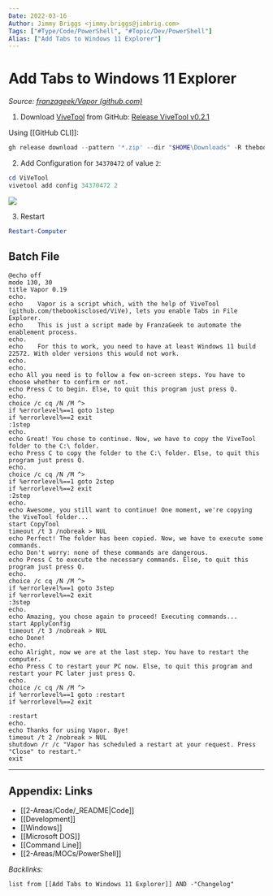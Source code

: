 ```yaml
---
Date: 2022-03-16
Author: Jimmy Briggs <jimmy.briggs@jimbrig.com>
Tags: ["#Type/Code/PowerShell", "#Topic/Dev/PowerShell"]
Alias: ["Add Tabs to Windows 11 Explorer"]
---
```


# Add Tabs to Windows 11 Explorer

*Source: [franzageek/Vapor (github.com)](https://github.com/franzageek/Vapor/)*

1. Download [ViveTool](https://github.com/thebookisclosed/ViVe) from GitHub: [Release ViveTool v0.2.1](https://github.com/thebookisclosed/ViVe/releases/tag/v0.2.1)

Using [[GitHub CLI]]:

```powershell
gh release download --pattern '*.zip' --dir "$HOME\Downloads" -R thebookisclosed/ViVe 
```

2. Add Configuration for `34370472` of value `2`:

```powershell
cd ViVeTool
vivetool add config 34370472 2
```

![](https://i.imgur.com/5A6yhsY.png)

3. Restart

```powershell
Restart-Computer
```

## Batch File

```batch
@echo off
mode 130, 30
title Vapor 0.19
echo.
echo    Vapor is a script which, with the help of ViveTool (github.com/thebookisclosed/ViVe), lets you enable Tabs in File Explorer.
echo    This is just a script made by FranzaGeek to automate the enablement process.
echo.
echo    For this to work, you need to have at least Windows 11 build 22572. With older versions this would not work.
echo.
echo.
echo All you need is to follow a few on-screen steps. You have to choose whether to confirm or not.
echo Press C to begin. Else, to quit this program just press Q.
echo.
choice /c cq /N /M ^>
if %errorlevel%==1 goto 1step
if %errorlevel%==2 exit
:1step
echo.
echo Great! You chose to continue. Now, we have to copy the ViveTool folder to the C:\ folder.
echo Press C to copy the folder to the C:\ folder. Else, to quit this program just press Q.
echo.
choice /c cq /N /M ^>
if %errorlevel%==1 goto 2step
if %errorlevel%==2 exit
:2step
echo.
echo Awesome, you still want to continue! One moment, we're copying the ViveTool folder...
start CopyTool
timeout /t 3 /nobreak > NUL
echo Perfect! The folder has been copied. Now, we have to execute some commands. 
echo Don't worry: none of these commands are dangerous.
echo Press C to execute the necessary commands. Else, to quit this program just press Q.
echo.
choice /c cq /N /M ^>
if %errorlevel%==1 goto 3step
if %errorlevel%==2 exit
:3step
echo.
echo Amazing, you chose again to proceed! Executing commands...
start ApplyConfig
timeout /t 3 /nobreak > NUL
echo Done!
echo.
echo Alright, now we are at the last step. You have to restart the computer.
echo Press C to restart your PC now. Else, to quit this program and restart your PC later just press Q.
echo.
choice /c cq /N /M ^>
if %errorlevel%==1 goto :restart
if %errorlevel%==2 exit

:restart
echo.
echo Thanks for using Vapor. Bye!
timeout /t 2 /nobreak > NUL
shutdown /r /c "Vapor has scheduled a restart at your request. Press "Close" to restart."
exit
```

***

## Appendix: Links

- [[2-Areas/Code/_README|Code]]
- [[Development]]
- [[Windows]]
- [[Microsoft DOS]]
- [[Command Line]]
- [[2-Areas/MOCs/PowerShell]]

*Backlinks:*

```dataview
list from [[Add Tabs to Windows 11 Explorer]] AND -"Changelog"
```